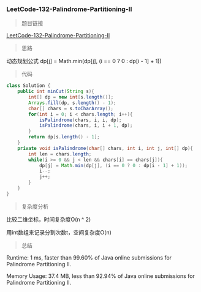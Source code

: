 ### LeetCode-132-Palindrome-Partitioning-II

> 题目链接

[LeetCode-132-Palindrome-Partitioning-II](https://leetcode.com/problems/palindrome-partitioning-ii/)

> 思路

动态规划公式  dp[j] = Math.min(dp[j], (i == 0 ? 0 : dp[i - 1] + 1))

> 代码

```java
class Solution {
    public int minCut(String s){
        int[] dp = new int[s.length()];
        Arrays.fill(dp, s.length() - 1);
        char[] chars = s.toCharArray();
        for(int i = 0; i < chars.length; i++){
            isPalindrome(chars, i, i, dp);
            isPalindrome(chars, i, i + 1, dp);
        }
        return dp[s.length() - 1];
    }
    private void isPalindrome(char[] chars, int i, int j, int[] dp){
        int len = chars.length;
        while(i >= 0 && j < len && chars[i] == chars[j]){
            dp[j] = Math.min(dp[j], (i == 0 ? 0 : dp[i - 1] + 1));
            i--;
            j++;
        }
    }
}
```

> 复杂度分析

比较二维坐标，时间复杂度O(n ^ 2)

用int数组来记录分割次数t，空间复杂度O(n)

> 总结

Runtime: 1 ms, faster than 99.60% of Java online submissions for Palindrome Partitioning II.

Memory Usage: 37.4 MB, less than 92.94% of Java online submissions for Palindrome Partitioning II.
